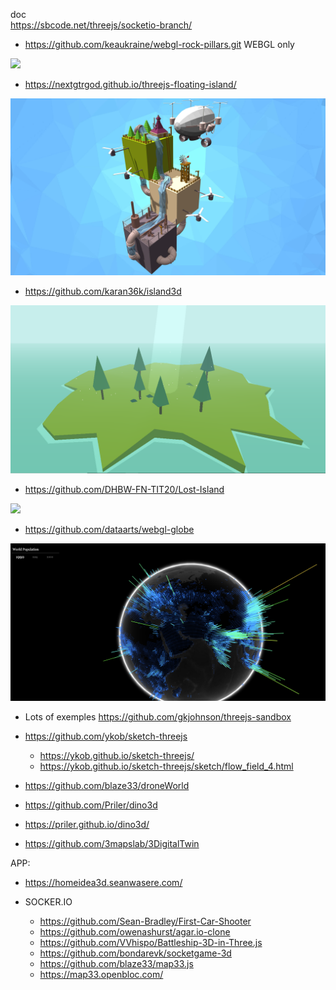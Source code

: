 doc    
https://sbcode.net/threejs/socketio-branch/

- https://github.com/keaukraine/webgl-rock-pillars.git  WEBGL only
<img src="https://user-images.githubusercontent.com/414072/198720864-1d811dad-5a99-45e7-a8d5-1fb18037de70.png" />

- https://nextgtrgod.github.io/threejs-floating-island/
<img src="https://github.com/nextgtrgod/threejs-floating-island/raw/master/screenshot.jpg?raw=true" />

- https://github.com/karan36k/island3d
<img src="https://github.com/karan36k/island3d/raw/main/img-28.PNG?raw=true" />

- https://github.com/DHBW-FN-TIT20/Lost-Island
<img src="../images/lost-island.png" />

- https://github.com/dataarts/webgl-globe
<img src="../images/webgl-globe.png" />

- Lots of exemples https://github.com/gkjohnson/threejs-sandbox
- https://github.com/ykob/sketch-threejs
     - https://ykob.github.io/sketch-threejs/
     - https://ykob.github.io/sketch-threejs/sketch/flow_field_4.html

- https://github.com/blaze33/droneWorld
- https://github.com/Priler/dino3d
- https://priler.github.io/dino3d/

- https://github.com/3mapslab/3DigitalTwin

APP:
- https://homeidea3d.seanwasere.com/

 - SOCKER.IO
     - https://github.com/Sean-Bradley/First-Car-Shooter
     - https://github.com/owenashurst/agar.io-clone
     - https://github.com/VVhispo/Battleship-3D-in-Three.js
     - https://github.com/bondarevk/socketgame-3d
     - https://github.com/blaze33/map33.js
     - https://map33.openbloc.com/


